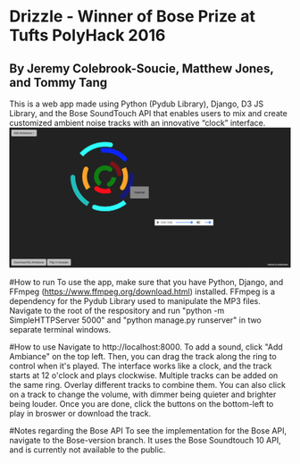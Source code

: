 # Drizzle - Winner of Bose Prize at Tufts PolyHack 2016
## By Jeremy Colebrook-Soucie, Matthew Jones, and Tommy Tang

This is a web app made using Python (Pydub Library), Django, D3 JS Library, and the Bose SoundTouch API that enables users to mix and create customized ambient noise tracks with an innovative “clock” interface.
![Alt text](screen_shot.png?raw=true "Screen shot")

#How to run
To use the app, make sure that you have Python, Django, and FFmpeg (https://www.ffmpeg.org/download.html) installed. FFmpeg is a dependency for the Pydub Library used to manipulate the MP3 files. Navigate to the root of the respository and run "python -m SimpleHTTPServer 5000" and "python manage.py runserver" in two separate terminal windows.

#How to use
Navigate to http://localhost:8000. To add a sound, click "Add Ambiance" on the top left. Then, you can drag the track along the ring to control when it's played. The interface works like a clock, and the track starts at 12 o'clock and plays clockwise. Multiple tracks can be added on the same ring. Overlay different tracks to combine them. You can also click on a track to change the volume, with dimmer being quieter and brighter being louder. Once you are done, click the buttons on the bottom-left to play in broswer or download the track.

#Notes regarding the Bose API
To see the implementation for the Bose API, navigate to the Bose-version branch. It uses the Bose Soundtouch 10 API, and is currently not available to the public.
